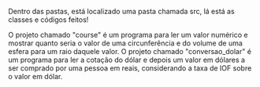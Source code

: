 Dentro das pastas, está localizado uma pasta chamada src, lá está as classes e códigos feitos!

O projeto chamado "course" é um programa para ler um valor numérico e mostrar quanto seria o valor de uma circunferência e do volume de uma esfera para um raio daquele valor.
O projeto chamado "conversao_dolar" é um programa para ler a cotação do dólar e depois um valor em dólares a ser comprado por uma pessoa em reais, considerando a taxa de IOF sobre o valor em dólar.
